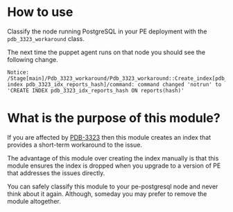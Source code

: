 # How to use

Classify the node running PostgreSQL in your PE deployment with the
`pdb_3323_workaround` class.

The next time the puppet agent runs on that node you should see the following change.

~~~
Notice: /Stage[main]/Pdb_3323_workaround/Pdb_3323_workaround::Create_index[pdb_3323_idx_reports_hash]/Pdb_3323_workaround_postgresql_psql[Create index pdb_3323_idx_reports_hash]/command: command changed 'notrun' to 'CREATE INDEX pdb_3323_idx_reports_hash ON reports(hash)'
~~~

# What is the purpose of this module?

If you are affected by [PDB-3323](https://tickets.puppetlabs.com/browse/PDB-3323) then this module
creates an index that provides a short-term workaround to the issue.

The advantage of this module over creating the index manually is that this module
ensures the index is dropped when you upgrade to a version of PE that addresses
the issues directly.

You can safely classify this module to your pe-postgresql node and never think
about it again.  Although, someday you may prefer to remove the module altogether.
